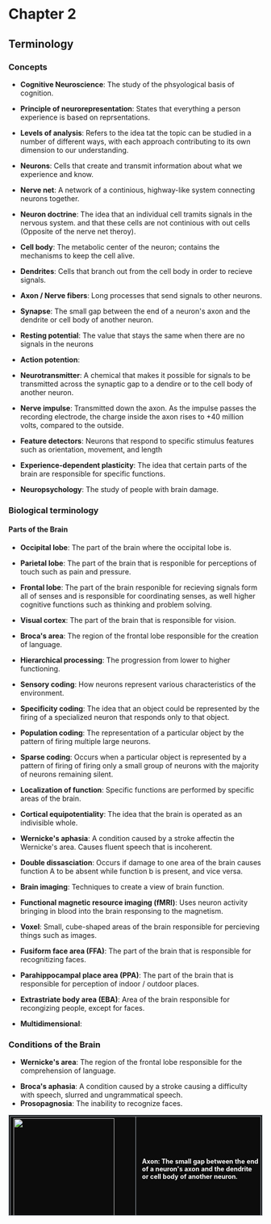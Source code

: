 # Chapter 2
## Terminology
### Concepts
* **Cognitive Neuroscience**: The study of the phsyological basis of cognition.
- **Principle of neurorepresentation**: States that everything a person experience is based on reprsentations.

- **Levels of analysis**: Refers to the idea tat the topic can be studied in a number of different ways, with each approach contributing to its own dimension to our understanding.
- **Neurons**: Cells that create and transmit information about what we experience and know.
- **Nerve net**: A network of a continious, highway-like system connecting neurons together.
- **Neuron doctrine**: The idea that an individual cell tramits signals in the nervous system. and that these cells are not continious with out cells (Opposite of the nerve net theroy).
- **Cell body**: The metabolic center of the neuron; contains the mechanisms to keep the cell alive.
- **Dendrites**: Cells that branch out from the cell body in order to recieve signals.
- **Axon / Nerve fibers**: Long processes that send signals to other neurons.
- **Synapse**: The small gap between the end of a neuron's axon and the dendrite or cell body of another neuron. 
- **Resting potential**: The value that stays the same when there are no signals in the neurons
- **Action potention**: 
- **Neurotransmitter**: A chemical that makes it possible for signals to be transmitted across the synaptic gap to a dendire or to the cell body of another neuron.
- **Nerve impulse**: Transmitted down the axon. As the impulse passes the recording electrode, the charge inside the axon rises to +40 million volts, compared to the outside.
- **Feature detectors**: Neurons that respond to specific stimulus features such as orientation, movement, and length
- **Experience-dependent plasticity**: The idea that certain parts of the brain are responsible for specific functions.
-  **Neuropsychology**: The study of people with brain damage.

### Biological terminology
#### Parts of the Brain ####
- **Occipital lobe**: The part of the brain where the occipital lobe is.
- **Parietal lobe**: The part of the brain that is responible for perceptions of touch such as pain and pressure.
- **Frontal lobe**: The part of the brain responible for recieving signals form all of senses and is responsible for coordinating senses, as well higher cognitive functions such as thinking and problem solving.
- **Visual cortex**: The part of the brain that is responsible for vision.
- **Broca's area**: The region of the frontal lobe responsible for the creation of language.

- **Hierarchical processing**: The progression from lower to higher functioning.
- **Sensory coding**: How neurons represent various characteristics of the environment.
- **Specificity coding**: The idea that an object could be represented by the firing of a specialized neuron that responds only to that object.
- **Population coding**: The representation of a particular object by the pattern of firing multiple large neurons.
- **Sparse coding**: Occurs when a particular object is represented by a pattern of firing of firing only a small group of neurons with the majority of neurons remaining silent.
- **Localization of function**: Specific functions are performed by specific areas of the brain.
- **Cortical equipotentiality**: The idea that the brain is operated as an indivisible whole.
- **Wernicke's aphasia**: A condition caused by a stroke affectin the Wernicke's area. Causes fluent speech that is incoherent.
- **Double dissasciation**: Occurs if damage to one area of the brain causes function A to be absent while function b is present, and vice versa. 
- **Brain imaging**: Techniques to create a view of brain function.
- **Functional magnetic resource imaging (fMRI)**: Uses neuron activity bringing in blood into the brain responsing to the magnetism.
- **Voxel**: Small, cube-shaped areas of the brain responsible for percieving things such as images.
- **Fusiform face area (FFA)**: The part of the brain that is responsible for recognitizing faces.
- **Parahippocampal place area (PPA)**: The part of the brain that is responsible for perception of indoor / outdoor places.
- **Extrastriate body area (EBA)**: Area of the brain responsible for recongizing people, except for faces.
- **Multidimensional**: 

### Conditions of the Brain
* **Wernicke's area**: The region of the frontal lobe responsible for the comprehension of language.
- **Broca's aphasia**: A condition caused by a stroke causing a difficulty with speech, slurred and ungrammatical speech.
- **Prosopagnosia**: The inability to recognize faces.

<table style="background: #0c0c0c; color: #FFF; font-size: 12.5px; height: 200px; width: 100%; border: 1px solid #A2A9B1; padding: 0.15em">
	<tbody>
	<tr>
			<th style="border: 1px solid #A2A9B1; border-collapse: collapse; text-align: left; width: 50%; margin-right: 1em; margin: auto">
				<img src="https://openbooks.lib.msu.edu/app/uploads/sites/6/2020/11/Axon.jpg" height="200px" style="margin: auto">
			</th>
			<td style="width: 50%; text-align: left; font-weight: bold; color: #FFF; border: 1px solid #A2A9B1; border-collapse: collapse; border-left: 1px solid #A2A9B1; padding: 0.15em; padding-left: 1em">
				<b>Axon</b>: The small gap between the end of a neuron's axon and the dendrite or cell body of another neuron. 
			</td>
		</tr>
		<tr>
			<th style="border-collapse: collapse; border: 1px solid #A2A9B1; text-align: left; width: 50%; margin-right: 1em; margin: auto">
				<img src="https://www.sciencefacts.net/wp-content/uploads/2020/05/Synapse-Diagram.jpg" height="200px" style="margin: auto">
			</th>
			<td style="border-collapse: collapse; width: 50%; text-align: left; font-weight: bold; color: #FFF; border: 1px; border-left: 1px solid #A2A9B1; padding: 0.15em; padding-left: 1em">
				<b>Synapse</b>: The small gap between the end of a neuron's axon and the dendrite or cell body of another neuron. 
			</td>
		</tr>
		<tr>
			<th style="border-collapse: collapse; border: 1px solid #A2A9B1; text-align: left; width: 50%; margin-right: 1em; margin: auto">
			<img src="https://neuroscientificallychallenged.com/files/images/primary-visual-cortex.jpg">
			</th>
		</tr>
	</tbody>
</table>
